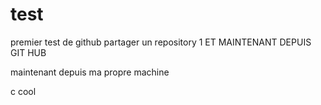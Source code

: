 # test
premier test de github partager un repository
1
ET MAINTENANT DEPUIS GIT HUB

maintenant depuis ma propre machine 

c cool
